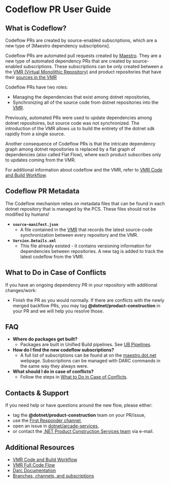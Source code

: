 # Codeflow PR User Guide

## What is Codeflow?

Codeflow PRs are created by source-enabled subscriptions, which are a new type of [Maestro dependency subscriptions]. 


Codeflow PRs are automated pull requests created by [Maestro](https://maestro.dot.net). They are a new type of automated dependency PRs that are created by source-enabled subscriptions. These subscriptions can be only created between a the [VMR (Virtual Monolithic Repository)](https://github.com/dotnet/dotnet/) and product repositories that have their [sources in the VMR](https://github.com/dotnet/dotnet/tree/main/src)

Codeflow PRs have two roles:
- Managing the dependencies that exist among dotnet repositories,
- Synchronizing all of the source code from dotnet repositories into the [VMR](https://github.com/dotnet/dotnet#readme). 

Previously, automated PRs were used to update dependencies among dotnet repositoires, but source code was not synchronized. The introduction of the VMR allows us to build the entirety of the dotnet sdk rapidly from a single source.

Another consequence of Codeflow PRs is that the intricate dependency graph among dotnet repositories is replaced by a flat graph of dependencies (also called Flat Flow), where each product subscribes only to updates coming from the VMR.

For additional information about codeflow and the VMR, refer to [VMR Code and Build Workflow](https://github.com/dotnet/arcade/blob/main/Documentation/UnifiedBuild/VMR-Code-And-Build-Workflow.md).


## Codeflow PR Metadata

The Codeflow mechanism relies on metadata files that can be found in each dotnet repository that is managed by the PCS. These files should not be modified by humans!
- **`source-manifest.json`**
  - A file contained in the [VMR](https://github.com/dotnet/dotnet) that records the latest source-code synchronization between every repository and the VMR.
- **`Version.Details.xml`**
  - This file already existed - it contains versioning information for dependencies between repositories. A new <Source> tag is added to track the latest codeflow from the VMR.

## What to Do in Case of Conflicts

If you have an ongoing dependency PR in your repository with additional changes/work: 
- Finish the PR as you would normally. If there are conflicts with the newly merged backflow PRs, you may tag **@dotnet/product-construction** in your PR and we will help you resolve those.

## FAQ

- **Where do packages get built?**
  - Packages are built in Unified Build pipelines. See [UB Pipelines](https://dev.azure.com/dnceng/internal/_build?definitionId=1330).
- **How do I find the new codeflow subscriptions?**
  - A full list of subscriptions can be found at on the [maestro.dot.net](https://maestro.dot.net/subscriptions) webpage. Subscriptions can be managed with DARC commands in the same way they always were.
- **What should I do in case of conflicts?**
  - Follow the steps in [What to Do in Case of Conflicts](#what-to-do-in-case-of-conflicts).

## Contacts & Support

If you need help or have questions around the new flow, please either:
- tag the **@dotnet/product-construction** team on your PR/issue,
- use the [First Responder channel](https://teams.microsoft.com/l/channel/19%3Aafba3d1545dd45d7b79f34c1821f6055%40thread.skype/First%20Responders?groupId=4d73664c-9f2f-450d-82a5-c2f02756606d),
- open an issue in [dotnet/arcade-services](https://github.com/dotnet/arcade-services/issues/new?template=BLANK_ISSUE),
- or contact the [.NET Product Construction Services team](mailto:dotnetprodconsvcs@microsoft.com) via e-mail.


## Additional Resources

- [VMR Code and Build Workflow](https://github.com/dotnet/arcade/blob/main/Documentation/UnifiedBuild/VMR-Code-And-Build-Workflow.md)
- [VMR Full Code Flow](https://github.com/dotnet/arcade/blob/main/Documentation/UnifiedBuild/VMR-Full-Code-Flow.md)
- [Darc Documentation](https://github.com/dotnet/arcade/tree/main/Documentation/Darc)
- [Branches, channels, and subscriptions](https://github.com/dotnet/arcade/blob/main/Documentation/BranchesChannelsAndSubscriptions.md)
